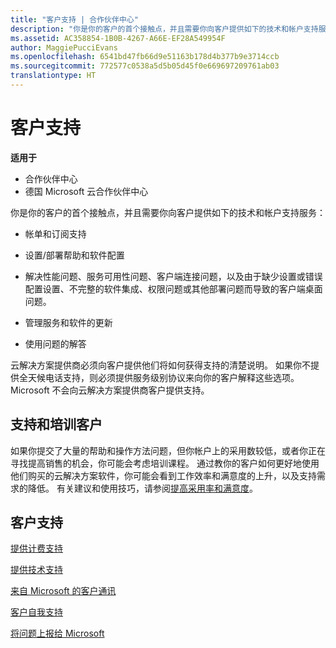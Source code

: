 ```yaml
---
title: "客户支持 | 合作伙伴中心"
description: "你是你的客户的首个接触点，并且需要你向客户提供如下的技术和帐户支持服务：计费和订阅支持、预配/部署帮助以及软件配置。解决性能问题、服务可用性问题、客户端连接问题，以及由于缺少设置或错误配置设置、不完整的软件集成、权限问题或其他部署问题而导致的客户端桌面问题。管理服务和软件的更新。回答有关使用情况的问题。云解决方案提供商必须向客户清楚说明他们将如何接受支持。 如果你不提供全天候电话支持，则必须提供服务级别协议来向你的客户解释这些选项。 Microsoft 不会向云解决方案提供商客户提供支持。"
ms.assetid: AC358854-1B0B-4267-A66E-EF28A549954F
author: MaggiePucciEvans
ms.openlocfilehash: 6541bd47fb66d9e51163b178d4b377b9e3714ccb
ms.sourcegitcommit: 772577c0538a5d5b05d45f0e669697209761ab03
translationtype: HT
---
```

# <a name="customer-support"></a>客户支持

**适用于**

-  合作伙伴中心
-  德国 Microsoft 云合作伙伴中心

你是你的客户的首个接触点，并且需要你向客户提供如下的技术和帐户支持服务：

-   帐单和订阅支持

-   设置/部署帮助和软件配置

-   解决性能问题、服务可用性问题、客户端连接问题，以及由于缺少设置或错误配置设置、不完整的软件集成、权限问题或其他部署问题而导致的客户端桌面问题。

-   管理服务和软件的更新

-   使用问题的解答

云解决方案提供商必须向客户提供他们将如何获得支持的清楚说明。 如果你不提供全天候电话支持，则必须提供服务级别协议来向你的客户解释这些选项。 Microsoft 不会向云解决方案提供商客户提供支持。

## <a href="" id="supportingtrainingcustomers"></a>支持和培训客户


如果你提交了大量的帮助和操作方法问题，但你帐户上的采用数较低，或者你正在寻找提高销售的机会，你可能会考虑培训课程。 通过教你的客户如何更好地使用他们购买的云解决方案软件，你可能会看到工作效率和满意度的上升，以及支持需求的降低。 有关建议和使用技巧，请参阅[提高采用率和满意度](increasing-adoption-and-satisfaction.md)。

## <a name="customer-support"></a>客户支持


[提供计费支持](provide-billing-support.md)

[提供技术支持](provide-technical-support.md)

[来自 Microsoft 的客户通讯](customer-communication-from-microsoft.md)

[客户自我支持](customer-self-support.md)

[将问题上报给 Microsoft](escalate-problems-to-microsoft.md)

 

 



